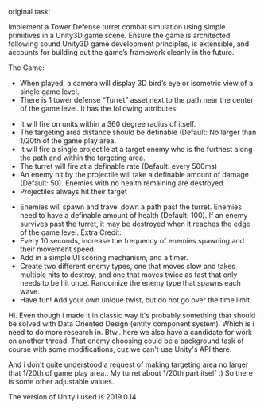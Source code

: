 original task:

Implement a Tower Defense turret combat simulation using simple primitives in a Unity3D game
scene. Ensure the game is architected following sound Unity3D game development principles,
is extensible, and accounts for building out the game’s framework cleanly in the future.

The Game:
  * When played, a camera will display 3D bird’s eye or isometric view of a single game
level.
  * There is 1 tower defense “Turret” asset next to the path near the center of the game
level. It has the following attributes:
  - It will fire on units within a 360 degree radius of itself.
  - The targeting area distance should be definable (Default: No larger than 1/20th of
the game play area.
  - It will fire a single projectile at a target enemy who is the furthest along the path
and within the targeting area.
  - The turret will fire at a definable rate (Default: every 500ms)
  - An enemy hit by the projectile will take a definable amount of damage (Default:
50). Enemies with no health remaining are destroyed.
  - Projectiles always hit their target
  * Enemies will spawn and travel down a path past the turret. Enemies need to have a
definable amount of health (Default: 100). If an enemy survives past the turret, it may be
destroyed when it reaches the edge of the game level.
Extra Credit:
  * Every 10 seconds, increase the frequency of enemies spawning and their movement
speed.
  * Add in a simple UI scoring mechanism, and a timer.
  * Create two different enemy types, one that moves slow and takes multiple hits to
destroy, and one that moves twice as fast that only needs to be hit once. Randomize the
enemy type that spawns each wave.
  * Have fun! Add your own unique twist, but do not go over the time limit.


Hi.
Even though i made it in classic way it's probably something that should be solved with Data Oriented Design 
(entity component system). Which is i need to do more research in. Btw.. here we also have a candidate for work on another thread. That 
enemy choosing could be a background task of course with some modifications, cuz we can't use Unity's API there.

And i don't quite understood a request of making targeting area no larger that 1/20th of game play area.. My turret about 1/20th part itself :) So there is some other adjustable values.

The version of Unity i used is 2019.0.14
